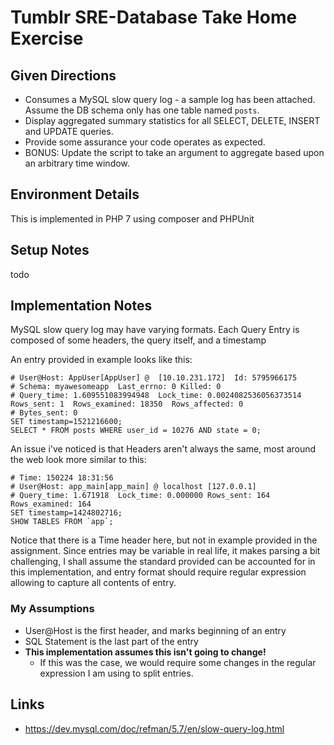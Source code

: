 # Tumblr SRE-Database Take Home Exercise


##  Given Directions
* Consumes a MySQL slow query log - a sample log has been attached.  Assume the DB schema only has one table named `posts`.
* Display aggregated summary statistics for all SELECT, DELETE, INSERT and UPDATE queries.
* Provide some assurance your code operates as expected.
* BONUS: Update the script to take an argument to aggregate based upon an arbitrary time window.

## Environment Details
This is implemented in PHP 7 using composer and PHPUnit

## Setup Notes
todo

## Implementation Notes

MySQL slow query log may have varying formats. Each Query Entry is composed of some headers, the query itself, and a timestamp

An entry provided in example looks like this:

```
# User@Host: AppUser[AppUser] @  [10.10.231.172]  Id: 5795966175
# Schema: myawesomeapp  Last_errno: 0 Killed: 0
# Query_time: 1.609551083994948  Lock_time: 0.0024082536056373514  Rows_sent: 1  Rows_examined: 18350  Rows_affected: 0
# Bytes_sent: 0
SET timestamp=1521216600;
SELECT * FROM posts WHERE user_id = 10276 AND state = 0;

```

An issue i've noticed is that Headers aren't always the same, most around the web look more similar to this:

```
# Time: 150224 18:31:56
# User@Host: app_main[app_main] @ localhost [127.0.0.1]
# Query_time: 1.671918  Lock_time: 0.000000 Rows_sent: 164  Rows_examined: 164
SET timestamp=1424802716;
SHOW TABLES FROM `app`;
```

Notice that there is a Time header here, but not in example provided in the assignment. Since entries may be variable in real life, it makes parsing a bit challenging, I shall assume the standard provided can be accounted for in this implementation, and entry format should require regular expression allowing to capture all contents of entry. 

###  My Assumptions 
* User@Host is the first header, and marks beginning of an entry
* SQL Statement is the last part of the entry
* **This implementation assumes this isn't going to change!** 
	* If this was the case, we would require some changes in the regular expression I am using to split entries.

## Links
* <https://dev.mysql.com/doc/refman/5.7/en/slow-query-log.html>
